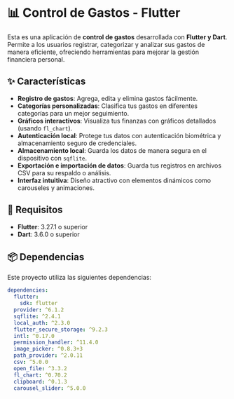 # 📊 Control de Gastos - Flutter

Esta es una aplicación de **control de gastos** desarrollada con **Flutter y Dart**. Permite a los usuarios registrar, categorizar y analizar sus gastos de manera eficiente, ofreciendo herramientas para mejorar la gestión financiera personal.

## ✨ Características

- **Registro de gastos**: Agrega, edita y elimina gastos fácilmente.
- **Categorías personalizadas**: Clasifica tus gastos en diferentes categorías para un mejor seguimiento.
- **Gráficos interactivos**: Visualiza tus finanzas con gráficos detallados (usando `fl_chart`).
- **Autenticación local**: Protege tus datos con autenticación biométrica y almacenamiento seguro de credenciales.
- **Almacenamiento local**: Guarda los datos de manera segura en el dispositivo con `sqflite`.
- **Exportación e importación de datos**: Guarda tus registros en archivos CSV para su respaldo o análisis.
- **Interfaz intuitiva**: Diseño atractivo con elementos dinámicos como carouseles y animaciones.

## 🚀 Requisitos

- **Flutter**: 3.27.1 o superior
- **Dart**: 3.6.0 o superior

## 📦 Dependencias

Este proyecto utiliza las siguientes dependencias:

```yaml
dependencies:
  flutter:
    sdk: flutter
  provider: ^6.1.2
  sqflite: ^2.4.1
  local_auth: ^2.3.0
  flutter_secure_storage: ^9.2.3
  intl: ^0.17.0
  permission_handler: ^11.4.0
  image_picker: ^0.8.3+3
  path_provider: ^2.0.11
  csv: ^5.0.0
  open_file: ^3.3.2
  fl_chart: ^0.70.2
  clipboard: ^0.1.3
  carousel_slider: ^5.0.0
```
